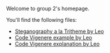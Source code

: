 Welcome to group 2's homepage.

You'll find the following files:

- [Steganography a la Tritheme by Leo](LeoTristhemeCryptage.md)<br>
- [Code Vigenere example by Leo](LeoVigenereExample.md)<br>
- [Code Vigenere explanation by Leo](LeoVigenereExplication.md)<br>

